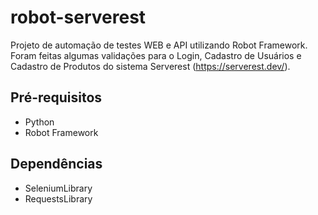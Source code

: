 # robot-serverest
Projeto de automação de testes WEB e API utilizando Robot Framework.
Foram feitas algumas validações para o Login, Cadastro de Usuários e Cadastro de Produtos do sistema Serverest (https://serverest.dev/). 

## Pré-requisitos
- Python
- Robot Framework

## Dependências
- SeleniumLibrary
- RequestsLibrary
